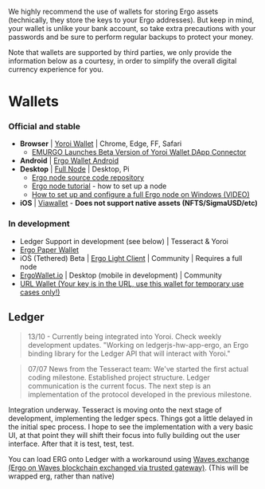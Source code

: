 We highly recommend the use of wallets for storing Ergo assets (technically, they store the keys to your Ergo addresses). But keep in mind, your wallet is unlike your bank account, so take extra precautions with your passwords and be sure to perform regular backups to protect your money.

Note that wallets are supported by third parties, we only provide the information below as a courtesy, in order to simplify the overall digital currency experience for you.


# Wallets

### Official and stable
- **Browser** | [Yoroi Wallet](https://yoroi-wallet.com/#/) | Chrome, Edge, FF, Safari
  - [EMURGO Launches Beta Version of Yoroi Wallet DApp Connector](https://emurgo.io/blog/emurgo-launches-beta-version-of-yoroi-wallet-dapp-connector)
- **Android** | [Ergo Wallet Android](https://ergoplatform.org/en/android_wallet/)
- **Desktop** | [Full Node](https://github.com/ergoplatform/ergo) | Desktop, Pi  
   - [Ergo node source code repository](https://github.com/ergoplatform/ergo)
  - [Ergo node tutorial](https://ergoplatform.org/en/blog/2019_12_02_how_to_setup/) - how to set up a node
  - [How to set up and configure a full Ergo node on Windows (VIDEO)](https://www.youtube.com/watch?v=fpEDJ1CM6ns)
- **iOS** | [Viawallet](https://viawallet.com/?lang=en_US) - **Does not support native assets (NFTS/SigmaUSD/etc)**

### In development
- Ledger Support in development (see below)  | Tesseract & Yoroi
- [Ergo Paper Wallet](https://anon-br.github.io/ergo-paper-wallet/)
- iOS (Tethered) Beta | [Ergo Light Client](https://github.com/bjenkinsgit/ErgoIOSLiteClient.git) | Community | Requires a full node
- [ErgoWallet.io](https://ergowallet.io/) | Desktop (mobile in development) | Community
- [URL Wallet (Your key is in the URL, use this wallet for temporary use cases only!)](https://erg.urlwallet.org/)


## Ledger
> 13/10 - Currently being integrated into Yoroi. Check weekly development updates. "Working on ledgerjs-hw-app-ergo, an Ergo binding library for the Ledger API that will interact with Yoroi."

> 07/07 News from the Tesseract team: We've started the first actual coding milestone. Established project structure. Ledger communication is the current focus. The next step is an implementation of the protocol developed in the previous milestone.

Integration underway. Tesseract is moving onto the next stage of development, implementing the ledger specs. Things got a little delayed in the initial spec process. I hope to see the implementation with a very basic UI, at that point they will shift their focus into fully building out the user interface. After that it is test, test, test.


You can load ERG onto Ledger with a workaround using [Waves.exchange (Ergo on Waves blockchain exchanged via trusted gateway)](https://waves.exchange/). (This will be wrapped erg, rather than native)



